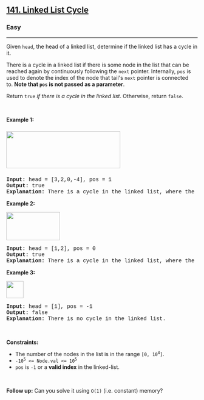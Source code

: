 <h2><a href="https://leetcode.com/problems/linked-list-cycle/">141. Linked List Cycle</a></h2><h3>Easy</h3><hr><div><p>Given <code style="font-family: monospace, Bangla733, sans-serif;">head</code>, the head of a linked list, determine if the linked list has a cycle in it.</p>

<p>There is a cycle in a linked list if there is some node in the list that can be reached again by continuously following the&nbsp;<code style="font-family: monospace, Bangla733, sans-serif;">next</code>&nbsp;pointer. Internally, <code style="font-family: monospace, Bangla733, sans-serif;">pos</code>&nbsp;is used to denote the index of the node that&nbsp;tail's&nbsp;<code style="font-family: monospace, Bangla733, sans-serif;">next</code>&nbsp;pointer is connected to.&nbsp;<strong>Note that&nbsp;<code style="font-family: monospace, Bangla733, sans-serif;">pos</code>&nbsp;is not passed as a parameter</strong>.</p>

<p>Return&nbsp;<code style="font-family: monospace, Bangla733, sans-serif;">true</code><em> if there is a cycle in the linked list</em>. Otherwise, return <code style="font-family: monospace, Bangla733, sans-serif;">false</code>.</p>

<p>&nbsp;</p>
<p><strong>Example 1:</strong></p>
<img alt="" src="https://assets.leetcode.com/uploads/2018/12/07/circularlinkedlist.png" style="width: 300px; height: 97px; margin-top: 8px; margin-bottom: 8px;">
<pre style="font-family: SFMono-Regular, Consolas, &quot;Liberation Mono&quot;, Menlo, Courier, monospace, Bangla733, sans-serif;"><strong>Input:</strong> head = [3,2,0,-4], pos = 1
<strong>Output:</strong> true
<strong>Explanation:</strong> There is a cycle in the linked list, where the tail connects to the 1st node (0-indexed).
</pre>

<p><strong>Example 2:</strong></p>
<img alt="" src="https://assets.leetcode.com/uploads/2018/12/07/circularlinkedlist_test2.png" style="width: 141px; height: 74px;">
<pre style="font-family: SFMono-Regular, Consolas, &quot;Liberation Mono&quot;, Menlo, Courier, monospace, Bangla733, sans-serif;"><strong>Input:</strong> head = [1,2], pos = 0
<strong>Output:</strong> true
<strong>Explanation:</strong> There is a cycle in the linked list, where the tail connects to the 0th node.
</pre>

<p><strong>Example 3:</strong></p>
<img alt="" src="https://assets.leetcode.com/uploads/2018/12/07/circularlinkedlist_test3.png" style="width: 45px; height: 45px;">
<pre style="font-family: SFMono-Regular, Consolas, &quot;Liberation Mono&quot;, Menlo, Courier, monospace, Bangla733, sans-serif;"><strong>Input:</strong> head = [1], pos = -1
<strong>Output:</strong> false
<strong>Explanation:</strong> There is no cycle in the linked list.
</pre>

<p>&nbsp;</p>
<p><strong>Constraints:</strong></p>

<ul>
	<li>The number of the nodes in the list is in the range <code style="font-family: monospace, Bangla733, sans-serif;">[0, 10<sup>4</sup>]</code>.</li>
	<li><code style="font-family: monospace, Bangla733, sans-serif;">-10<sup>5</sup> &lt;= Node.val &lt;= 10<sup>5</sup></code></li>
	<li><code style="font-family: monospace, Bangla733, sans-serif;">pos</code> is <code style="font-family: monospace, Bangla733, sans-serif;">-1</code> or a <strong>valid index</strong> in the linked-list.</li>
</ul>

<p>&nbsp;</p>
<p><strong>Follow up:</strong> Can you solve it using <code style="font-family: monospace, Bangla733, sans-serif;">O(1)</code> (i.e. constant) memory?</p>
</div>